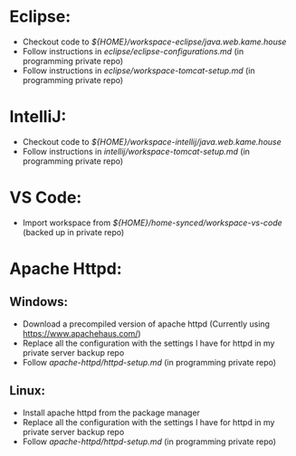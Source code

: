 # Eclipse:

* Checkout code to *${HOME}/workspace-eclipse/java.web.kame.house*
* Follow instructions in *eclipse/eclipse-configurations.md* (in programming private repo)
* Follow instructions in *eclipse/workspace-tomcat-setup.md* (in programming private repo)

# IntelliJ:

* Checkout code to *${HOME}/workspace-intellij/java.web.kame.house*
* Follow instructions in *intellij/workspace-tomcat-setup.md* (in programming private repo)

# VS Code:

* Import workspace from *${HOME}/home-synced/workspace-vs-code* (backed up in private repo)

# Apache Httpd:

## Windows:

* Download a precompiled version of apache httpd (Currently using https://www.apachehaus.com/)
* Replace all the configuration with the settings I have for httpd in my private server backup repo
* Follow *apache-httpd/httpd-setup.md* (in programming private repo)

## Linux:

* Install apache httpd from the package manager
* Replace all the configuration with the settings I have for httpd in my private server backup repo
* Follow *apache-httpd/httpd-setup.md* (in programming private repo)
